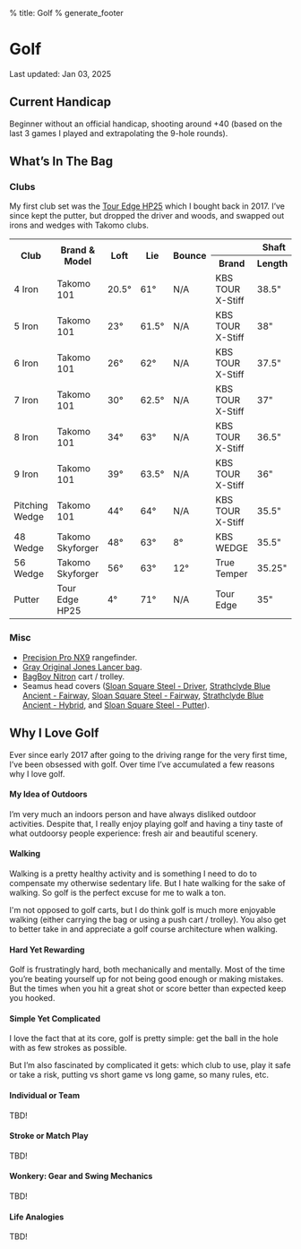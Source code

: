 % title: Golf
% generate_footer

# Golf

<span id="last-updated">Last updated: Jan 03, 2025</span>

## Current Handicap

Beginner without an official handicap, shooting around +40 (based on the last 3 games I played and extrapolating the 9-hole rounds).

## What’s In The Bag

### Clubs

My first club set was the [Tour Edge HP25](https://www.touredge.com/hp25mensfullset) which I bought back in 2017. I’ve since kept the putter, but dropped the driver and woods, and swapped out irons and wedges with Takomo clubs.

<div class="table-container">
    <table>
        <tr>
            <th rowspan="2">Club</th>
            <th rowspan="2">Brand & Model</th>
            <th rowspan="2">Loft</th>
            <th rowspan="2">Lie</th>
            <th rowspan="2">Bounce</th>
            <th colspan="5">Shaft</th>
        </tr>
        <tr>
            <th>Brand</th>
            <th>Length</th>
            <th>Material</th>
        </tr>
        <tr>
            <td>4 Iron</td>
            <td>Takomo 101</td>
            <td>20.5°</td>
            <td>61°</td>
            <td>N/A</td>
            <td>KBS TOUR X-Stiff</td>
            <td>38.5"</td>
            <td>Steel</td>
        </tr>
        <tr>
            <td>5 Iron</td>
            <td>Takomo 101</td>
            <td>23°</td>
            <td>61.5°</td>
            <td>N/A</td>
            <td>KBS TOUR X-Stiff</td>
            <td>38"</td>
            <td>Steel</td>
        </tr>
        <tr>
            <td>6 Iron</td>
            <td>Takomo 101</td>
            <td>26°</td>
            <td>62°</td>
            <td>N/A</td>
            <td>KBS TOUR X-Stiff</td>
            <td>37.5"</td>
            <td>Steel</td>
        </tr>
        <tr>
            <td>7 Iron</td>
            <td>Takomo 101</td>
            <td>30°</td>
            <td>62.5°</td>
            <td>N/A</td>
            <td>KBS TOUR X-Stiff</td>
            <td>37"</td>
            <td>Steel</td>
        </tr>
        <tr>
            <td>8 Iron</td>
            <td>Takomo 101</td>
            <td>34°</td>
            <td>63°</td>
            <td>N/A</td>
            <td>KBS TOUR X-Stiff</td>
            <td>36.5"</td>
            <td>Steel</td>
        </tr>
        <tr>
            <td>9 Iron</td>
            <td>Takomo 101</td>
            <td>39°</td>
            <td>63.5°</td>
            <td>N/A</td>
            <td>KBS TOUR X-Stiff</td>
            <td>36"</td>
            <td>Steel</td>
        </tr>
        <tr>
            <td>Pitching Wedge</td>
            <td>Takomo 101</td>
            <td>44°</td>
            <td>64°</td>
            <td>N/A</td>
            <td>KBS TOUR X-Stiff</td>
            <td>35.5"</td>
            <td>Steel</td>
        </tr>
        <tr>
            <td>48 Wedge</td>
            <td>Takomo Skyforger</td>
            <td>48°</td>
            <td>63°</td>
            <td>8°</td>
            <td>KBS WEDGE</td>
            <td>35.5"</td>
            <td>Steel</td>
        </tr>
        <tr>
            <td>56 Wedge</td>
            <td>Takomo Skyforger</td>
            <td>56°</td>
            <td>63°</td>
            <td>12°</td>
            <td>True Temper</td>
            <td>35.25"</td>
            <td>Steel</td>
        </tr>
        <tr>
            <td>Putter</td>
            <td>Tour Edge HP25</td>
            <td>4°</td>
            <td>71°</td>
            <td>N/A</td>
            <td>Tour Edge</td>
            <td>35"</td>
            <td>Steel</td>
        </tr>
    </table>
</div>

### Misc

* [Precision Pro NX9](https://precisionprogolf.com/products/nx9-slope-rangefinder) rangefinder.
* [Gray Original Jones Lancer bag](https://www.jonessportsco.com/collections/carry-bags/products/original-jones-lancer?variant=31624055128117).
* [BagBoy Nitron](https://www.amazon.com/gp/product/B07NDZ5GHY) cart / trolley.
* Seamus head covers ([Sloan Square Steel - Driver](https://www.seamusgolf.com/products/sloan-square-steel), [Strathclyde Blue Ancient - Fairway](https://www.seamusgolf.com/products/strathclyde-blue-ancient?variant=565505325), [Sloan Square Steel - Fairway](https://www.seamusgolf.com/products/sloan-square-steel?variant=33021410639958), [Strathclyde Blue Ancient - Hybrid](https://www.seamusgolf.com/products/strathclyde-blue-ancient?variant=565505329), and [Sloan Square Steel - Putter](https://www.seamusgolf.com/products/sloan-square-steel-magnet-putter-cover)).

## Why I Love Golf

Ever since early 2017 after going to the driving range for the very first time, I’ve been obsessed with golf. Over time I’ve accumulated a few reasons why I love golf.

#### My Idea of Outdoors

I’m very much an indoors person and have always disliked outdoor activities. Despite that, I really enjoy playing golf and having a tiny taste of what outdoorsy people experience: fresh air and beautiful scenery.

#### Walking

Walking is a pretty healthy activity and is something I need to do to compensate my otherwise sedentary life. But I hate walking for the sake of walking. So golf is the perfect excuse for me to walk a ton.

I'm not opposed to golf carts, but I do think golf is much more enjoyable walking (either carrying the bag or using a push cart / trolley). You also get to better take in and appreciate a golf course architecture when walking.

#### Hard Yet Rewarding

Golf is frustratingly hard, both mechanically and mentally. Most of the time you’re beating yourself up for not being good enough or making mistakes. But the times when you hit a great shot or score better than expected keep you hooked.

#### Simple Yet Complicated

I love the fact that at its core, golf is pretty simple: get the ball in the hole with as few strokes as possible.

But I’m also fascinated by complicated it gets: which club to use, play it safe or take a risk, putting vs short game vs long game, so many rules, etc.

#### Individual or Team

TBD!

#### Stroke or Match Play

TBD!

#### Wonkery: Gear and Swing Mechanics

TBD!

#### Life Analogies

TBD!

